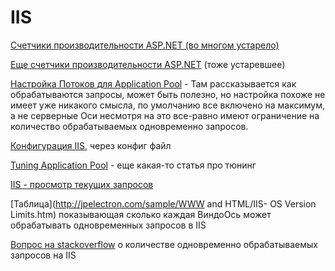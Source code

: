 # IIS

[Cчетчики производительности ASP.NET \(во многом устарело\)](https://msdn.microsoft.com/en-us/library/ms972959.aspx)

[Еще счетчики производительности ASP.NET](https://msdn.microsoft.com/en-us/library/fxk122b4.aspx) \(тоже устаревшее\)

[Настройка Потоков для Application Pool](https://blogs.msdn.microsoft.com/tmarq/2007/07/20/asp-net-thread-usage-on-iis-7-5-iis-7-0-and-iis-6-0/) - Там рассказывается как обрабатываются запросы, может быть полезно, но настройка похоже не имеет уже никакого смысла, по умолчанию все включено на максимум, а не серверные Оси несмотря на это все-равно имеют ограничение на количество обрабатываемых одновременно запросов.

[Конфигурация IIS](https://docs.microsoft.com/en-us/iis/configuration/), через конфиг файл

[Tuning Application Pool](https://technet.microsoft.com/en-us/library/cc745955.aspx) - еще какая-то статья про тюнинг

[IIS - просмотр текущих запросов](https://stackoverflow.com/questions/15621509/how-do-i-see-currently-executing-web-request-on-iis-8)

[Таблица](http://jpelectron.com/sample/WWW and HTML/IIS- OS Version Limits.htm) показывающая сколько каждая ВиндоОсь может обрабатывать одновременных запросов в IIS

[Вопрос на stackoverflow](https://stackoverflow.com/questions/2147351/does-iis-7-have-limit-of-simultaneous-requests) о количестве одновременно обрабатываемых запросов на IIS

